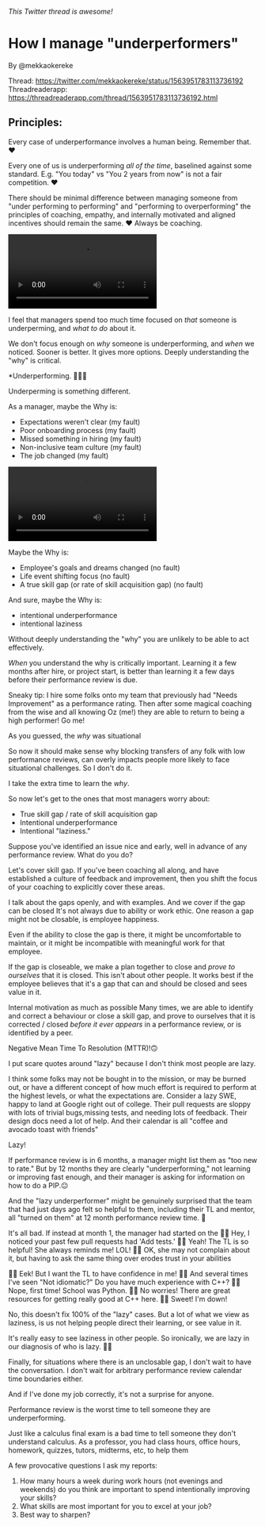 
_This Twitter thread is awesome!_

# How I manage "underperformers" 
By @mekkaokereke


Thread: https://twitter.com/mekkaokereke/status/1563951783113736192
Threadreaderapp: https://threadreaderapp.com/thread/1563951783113736192.html



## Principles:
Every case of underperformance involves a human being. Remember that. ♥️

Every one of us is underperforming *all of the time*, baselined against some
standard. E.g. "You today" vs "You 2 years from now" is not a fair competition. ♥️

There should be minimal difference between managing someone from "under performing to performing" and "performing to overperforming" the principles of coaching, empathy, and internally motivated and aligned incentives should remain the
same. ♥️
Always be coaching.

![Dr. Bruce Banner says "im always angry" GIF](https://video.twimg.com/tweet_video/FbRGklYUsAAQa5k.mp4)



I feel that managers spend too much time focused on *that* someone is underperming, and *what to do* about it.

We don't focus enough on *why* someone is underperforming, and *when* we noticed. Sooner is better. It gives more options. Deeply understanding the "why" is critical.

*Underperforming.
🤦🏿‍♂️

Underperming is something different.

As a manager, maybe the Why is:

* Expectations weren't clear (my fault)
* Poor onboarding process (my fault)
* Missed something in hiring (my fault)
* Non-inclusive team culture (my fault)
* The job changed (my fault)

![Big Worm from Friday says "Playing With My Money Like Playing With My Emotions" GIF](https://video.twimg.com/tweet_video/FbRI9ZUXwAox2cB.mp4)

Maybe the Why is:
* Employee's goals and dreams changed (no fault)
* Life event shifting focus (no fault)
* A true skill gap (or rate of skill acquisition gap) (no fault)

And sure, maybe the Why is:
* intentional underperformance
* intentional laziness

Without deeply understanding the "why" you are unlikely to be able to act effectively.

*When* you understand the why is critically important. Learning it a few months after hire, or project start, is better than learning it a few days before their performance review is due.

Sneaky tip: I hire some folks onto my team that previously had "Needs Improvement" as a performance rating. Then after some magical coaching from the wise and all knowing Oz (me!) they are able to return to being a high performer! Go me!

As you guessed, the *why* was situational

So now it should make sense why blocking transfers of any folk with low performance reviews, can overly impacts people more likely to face situational challenges. So I don't do it.

I take the extra time to learn the *why*.

So now let's get to the ones that most managers worry about:
* True skill gap / rate of skill acquisition gap
* Intentional underperformance
* Intentional "laziness."

Suppose you've identified an issue nice and early, well in advance of any performance review. What do you do?

Let's cover skill gap. If you've been coaching all along, and have established a culture of feedback and improvement, then you shift the focus of your coaching to explicitly cover these areas.

I talk about the gaps openly, and with examples. And we cover if the gap can be closed
It's not always due to ability or work ethic. One reason a gap might not be closable, is employee happiness.

Even if the ability to close the gap is there, it might be uncomfortable to maintain, or it might be incompatible with meaningful work for that employee.

If the gap is closeable, we make a plan together to close and *prove to ourselves* that it is closed. This isn't about other people. It works best if the employee believes that it's a gap that can and should be closed and sees value in it.

Internal motivation as much as possible Many times, we are able to identify and correct a behaviour or close a skill gap, and prove to ourselves that it is corrected /
closed *before it ever appears* in a performance review, or is identified by a peer.

Negative Mean Time To Resolution (MTTR)!🙃

I put scare quotes around "lazy" because I don't think most people are lazy.

I think some folks may not be bought in to the mission, or may be burned out, or have a different concept of how much effort is required to perform at the highest levels, or what the expectations are.
Consider a lazy SWE, happy to land at Google right out of college. Their pull requests are sloppy with lots of trivial bugs,missing tests, and needing lots of feedback. Their design docs need a lot of help. And their calendar is all "coffee and avocado toast with friends"

Lazy!

If performance review is in 6 months, a manager might list them as "too new to rate." But by 12 months they are clearly "underperforming," not learning or improving fast enough, and their manager is asking for information on how to do a PIP.😐

And the "lazy underperformer" might be genuinely surprised that the team that had just days ago felt so helpful to them, including their TL and mentor, all "turned on them" at 12 month performance review time. 🙁

It's all bad.
If instead at month 1, the manager had started on the
👨🏿 Hey, I noticed your past few pull requests had 'Add tests.'
👨🏻 Yeah! The TL is so helpful! She always reminds me! LOL!
👨🏿 OK, she may not complain about it, but having to ask the same thing over erodes trust in your abilities

👨🏻 Eek! But I want the TL to have confidence in me!
👨🏿 And several times I've seen "Not idiomatic?" Do you have much experience with C++?
👨🏻 Nope, first time! School was Python.
👨🏿 No worries! There are great resources for getting really good at C++ here.
👨🏻 Sweet! I'm down!

No, this doesn't fix 100% of the "lazy" cases. But a lot of what we view as laziness, is us not helping people direct their learning, or see value in it.

It's really easy to see laziness in other people. So ironically, we are lazy in our diagnosis of who is lazy.
🙂🙃

Finally, for situations where there is an unclosable gap, I don't wait to have the conversation. I don't wait for arbitrary performance review calendar time boundaries either.

And if I've done my job correctly, it's not a surprise for anyone.

Performance review is the worst time to tell someone they are underperforming.

Just like a calculus final exam is a bad time to tell someone they don't understand calculus. As a professor, you had class hours, office hours, homework, quizzes, tutors, midterms, etc, to help them

A few provocative questions I ask my reports:

1) How many hours a week during work hours (not evenings and weekends) do you think are important to spend intentionally improving your skills?
2) What skills are most important for you to excel at your job?
3) Best way to sharpen?
